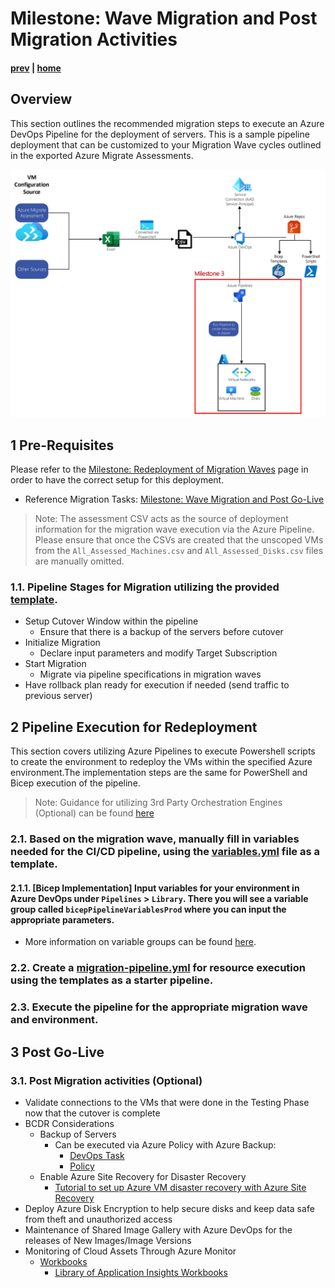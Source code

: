 # Milestone: Wave Migration and Post Migration Activities

#### [prev](./devops-iac-testing.md) | [home](./readme.md)  

## Overview

This section outlines the recommended migration steps to execute an Azure DevOps Pipeline for the deployment of servers. This is a sample pipeline deployment that can be customized to your Migration Wave cycles outlined in the exported Azure Migrate Assessments.

![Migration Workflow](./src/workflow-devops-iac-milestone3.png)

## 1 Pre-Requisites
Please refer to the [Milestone: Redeployment of Migration Waves](./devops-iac-redeployment.md) page in order to have the correct setup for this deployment.
* Reference Migration Tasks: [Milestone: Wave Migration and Post Go-Live](https://github.com/Azure/FTALive-Sessions/blob/main/content/migration/server-migration/migration.md)
> Note: The assessment CSV acts as the source of deployment information for the migration wave execution via the Azure Pipeline. Please ensure that once the CSVs are created that the unscoped VMs from the `All_Assessed_Machines.csv` and `All_Assessed_Disks.csv` files are manually omitted.

### 1.1\. Pipeline Stages for Migration utilizing the provided [template](../src/prod-migration/migration-pipeline.yml).

- Setup Cutover Window within the pipeline
    - Ensure that there is a backup of the servers before cutover
- Initialize Migration
    - Declare input parameters and modify Target Subscription
- Start Migration
    - Migrate via pipeline specifications in migration waves
- Have rollback plan ready for execution if needed (send traffic to previous server)

## 2 Pipeline Execution for Redeployment
This section covers utilizing Azure Pipelines to execute Powershell scripts to create the environment to redeploy the VMs within the specified Azure environment.The implementation steps are the same for PowerShell and Bicep execution of the pipeline.

> Note: Guidance for utilizing 3rd Party Orchestration Engines (Optional) can be found [here](https://github.com/Azure/FTALive-Sessions/tree/main/content/devops/iac#other-orchestrators)

### 2.1\. Based on the migration wave, manually fill in variables needed for the CI/CD pipeline, using the [variables.yml](../src/prod-migration/variables.yml) file as a template.

#### 2.1.1\. [Bicep Implementation] Input variables for your environment in Azure DevOps under `Pipelines` > `Library`. There you will see a variable group called `bicepPipelineVariablesProd` where you can input the appropriate parameters.
* More information on variable groups can be found [here](https://docs.microsoft.com/en-us/azure/devops/pipelines/library/variable-groups?view=azure-devops&tabs=yaml).

### 2.2\. Create a [migration-pipeline.yml](../src/prod-migration/migration-pipeline.yml) for resource execution using the templates as a starter pipeline.

### 2.3\. Execute the pipeline for the appropriate migration wave and environment.

## 3 Post Go-Live 
### 3.1\. Post Migration activities (Optional)
- Validate connections to the VMs that were done in the Testing Phase now that the cutover is complete
- BCDR Considerations
    - Backup of Servers
        - Can be executed via Azure Policy with Azure Backup: 
            - [DevOps Task](https://docs.microsoft.com/en-us/azure/devops/pipelines/tasks/deploy/azure-policy?view=azure-devops) 
            - [Policy](https://docs.microsoft.com/en-us/azure/backup/backup-azure-auto-enable-backup#policy-4---preview-configure-backup-on-vms-with-a-given-tag-to-a-new-recovery-services-vault-with-a-default-policy)
    - Enable Azure Site Recovery for Disaster Recovery
        - [Tutorial to set up Azure VM disaster recovery with Azure Site Recovery](https://docs.microsoft.com/en-us/azure/site-recovery/azure-to-azure-tutorial-enable-replication)
- Deploy Azure Disk Encryption to help secure disks and keep data safe from theft and unauthorized access
- Maintenance of Shared Image Gallery with Azure DevOps for the releases of New Images/Image Versions
- Monitoring of Cloud Assets Through Azure Monitor
    - [Workbooks](https://docs.microsoft.com/en-us/azure/azure-monitor/visualize/workbooks-data-sources)
        - [Library of Application Insights Workbooks](https://github.com/microsoft/Application-Insights-Workbooks/tree/master/Workbooks)